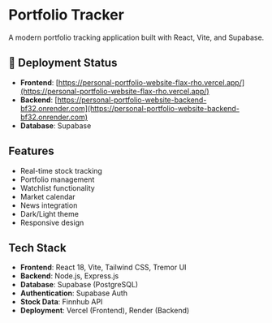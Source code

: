 # Portfolio Tracker

A modern portfolio tracking application built with React, Vite, and Supabase.

## 🚀 Deployment Status

- **Frontend**: [https://personal-portfolio-website-flax-rho.vercel.app/](https://personal-portfolio-website-flax-rho.vercel.app/)
- **Backend**: [https://personal-portfolio-website-backend-bf32.onrender.com](https://personal-portfolio-website-backend-bf32.onrender.com)
- **Database**: Supabase

## Features

- Real-time stock tracking
- Portfolio management
- Watchlist functionality
- Market calendar
- News integration
- Dark/Light theme
- Responsive design

## Tech Stack

- **Frontend**: React 18, Vite, Tailwind CSS, Tremor UI
- **Backend**: Node.js, Express.js
- **Database**: Supabase (PostgreSQL)
- **Authentication**: Supabase Auth
- **Stock Data**: Finnhub API
- **Deployment**: Vercel (Frontend), Render (Backend)

